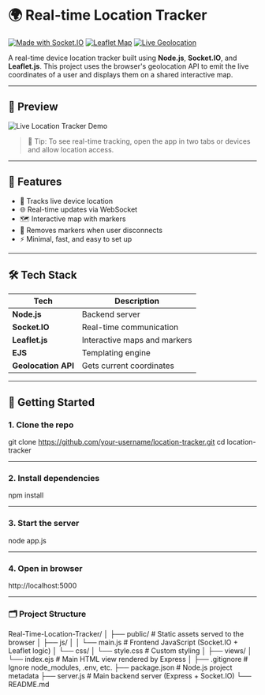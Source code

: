 # 🌍 Real-time Location Tracker

[![Made with Socket.IO](https://img.shields.io/badge/Socket.IO-v4.7.2-blue?logo=socket.io&logoColor=white)](https://socket.io)
[![Leaflet Map](https://img.shields.io/badge/Leaflet-Map-green?logo=leaflet&logoColor=white)](https://leafletjs.com/)
[![Live Geolocation](https://img.shields.io/badge/Live-Geolocation-orange)](https://developer.mozilla.org/en-US/docs/Web/API/Geolocation_API)

A real-time device location tracker built using **Node.js**, **Socket.IO**, and **Leaflet.js**. This project uses the browser's geolocation API to emit the live coordinates of a user and displays them on a shared interactive map.

---

## 🎥 Preview

![Live Location Tracker Demo](https://miro.medium.com/v2/resize:fit:828/format:webp/1*033cnsS3JIBh_Z847oqFSw.gif)

> 📌 Tip: To see real-time tracking, open the app in two tabs or devices and allow location access.

---

## 🔧 Features

- 📍 Tracks live device location
- 🌐 Real-time updates via WebSocket
- 🗺️ Interactive map with markers
- 👥 Removes markers when user disconnects
- ⚡ Minimal, fast, and easy to set up

---

## 🛠️ Tech Stack

| Tech       | Description                          |
|------------|--------------------------------------|
| **Node.js** | Backend server                      |
| **Socket.IO** | Real-time communication           |
| **Leaflet.js** | Interactive maps and markers     |
| **EJS** | Templating engine                       |
| **Geolocation API** | Gets current coordinates    |

---

## 🚀 Getting Started

### 1. Clone the repo

git clone https://github.com/your-username/location-tracker.git
cd location-tracker

---

### 2. Install dependencies
npm install

---

### 3. Start the server
node app.js

---

### 4. Open in browser
http://localhost:5000

---

### 🗂️ Project Structure
Real-Time-Location-Tracker/
│
├── public/                   # Static assets served to the browser
│   ├── js/
│   │   └── main.js           # Frontend JavaScript (Socket.IO + Leaflet logic)
│   └── css/
│       └── style.css         # Custom styling
│
├── views/
│   └── index.ejs             # Main HTML view rendered by Express
│
├── .gitignore                # Ignore node_modules, .env, etc.
├── package.json              # Node.js project metadata
├── server.js                 # Main backend server (Express + Socket.IO)
└── README.md         





